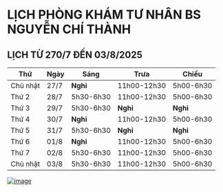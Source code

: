 # LỊCH PHÒNG KHÁM TƯ NHÂN BS NGUYỄN CHÍ THÀNH

## LỊCH TỪ 270/7 ĐẾN 03/8/2025

|**Thứ** |**Ngày**|**Sáng** |**Trưa**   |**Chiều**|
|--      |--      |--       |--         |--       |    
|Chủ nhật|27/7    |**Nghỉ** |11h00-12h30|5h00-6h30|  
|Thứ 2   |28/7    |5h30-6h30|11h00-12h30|5h00-6h30|     
|Thứ 3   |29/7    |5h30-6h30|**Nghỉ**   |**Nghỉ** |       
|Thứ 4   |30/7    |**Nghỉ** |11h00-12h30|5h00-6h30|     
|Thứ 5   |31/7    |5h30-6h30|**Nghỉ**   |**Nghỉ** |   
|Thứ 6   |01/8    |**Nghỉ** |11h00-12h30|5h00-6h30|  
|Thứ 7   |02/8    |5h30-6h30|11h00-12h30|5h00-6h30|       
|Chủ nhật|03/8    |5h30-6h30|11h00-12h30|5h00-6h30|      

[![image](https://github.com/user-attachments/assets/2f609f2a-b7fc-4d55-9ec0-78d26efa6056)](https://sites.google.com/view/bsnguyenchithanh)

